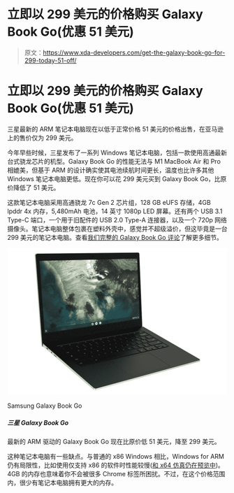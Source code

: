 # 立即以 299 美元的价格购买 Galaxy Book Go(优惠 51 美元)

> 原文：<https://www.xda-developers.com/get-the-galaxy-book-go-for-299-today-51-off/>

# 立即以 299 美元的价格购买 Galaxy Book Go(优惠 51 美元)

三星最新的 ARM 笔记本电脑现在以低于正常价格 51 美元的价格出售，在亚马逊上的售价仅为 299 美元。

今年早些时候，三星发布了一系列 Windows 笔记本电脑，包括一款使用高通最新台式骁龙芯片的机型。Galaxy Book Go 的性能无法与 M1 MacBook Air 和 Pro 相媲美，但基于 ARM 的设计确实使其电池续航时间更长，温度也比许多其他 Windows 笔记本电脑更低。现在你可以花 299 美元买到 Galaxy Book Go，比原价降低了 51 美元。

这款笔记本电脑采用高通骁龙 7c Gen 2 芯片组，128 GB eUFS 存储，4GB lpddr 4x 内存，5,480mAh 电池，14 英寸 1080p LED 屏幕。还有两个 USB 3.1 Type-C 端口，一个用于旧配件的 USB 2.0 Type-A 连接器，以及一个 720p 网络摄像头。笔记本电脑整体包裹在塑料外壳中，感觉并不超级溢价，但这毕竟是一台 299 美元的笔记本电脑。查看[我们完整的 Galaxy Book Go 评论](https://www.xda-developers.com/samsung-galaxy-book-go-review/)了解更多细节。

 <picture>![The latest ARM-powered Galaxy Book Go is now $51 below the original price, bringing it down to $299.](img/5e1333649d1da62895e57c2c95494eb4.png)</picture> 

Samsung Galaxy Book Go

##### 三星 Galaxy Book Go

最新的 ARM 驱动的 Galaxy Book Go 现在比原价低 51 美元，降至 299 美元。

这种笔记本电脑有一些缺点。与普通的 x86 Windows 相比，Windows for ARM 仍有局限性，比如使用仅支持 x86 的软件时性能较慢([和 x64 仿真仍在预览中](https://blogs.windows.com/windows-insider/2020/12/10/introducing-x64-emulation-in-preview-for-windows-10-on-arm-pcs-to-the-windows-insider-program/))。4GB 的内存也意味着你不会被很多 Chrome 标签所困扰。不过，在这个价格范围内，很少有笔记本电脑拥有更大的内存。